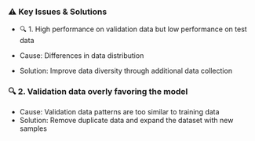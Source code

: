 ### ⚠️ Key Issues & Solutions
- 🔍 1. High performance on validation data but low performance on test data

- Cause: Differences in data distribution
- Solution: Improve data diversity through additional data collection
### 🔍 2. Validation data overly favoring the model

- Cause: Validation data patterns are too similar to training data
- Solution: Remove duplicate data and expand the dataset with new samples

